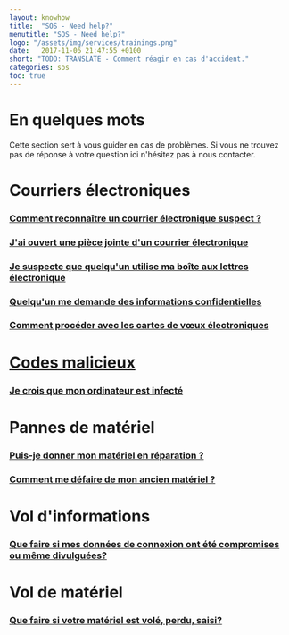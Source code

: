 ```yaml
---
layout: knowhow
title:  "SOS - Need help?"
menutitle: "SOS - Need help?"
logo: "/assets/img/services/trainings.png"
date:   2017-11-06 21:47:55 +0100
short: "TODO: TRANSLATE - Comment réagir en cas d'accident."
categories: sos
toc: true
---
```


# En quelques mots
Cette section sert à vous guider en cas de problèmes. Si vous ne trouvez pas de réponse à votre question ici n'hésitez pas à nous contacter.

# Courriers électroniques
### <a href="/knowhow/sos/SOS-RecognisingASuspiciousEmail.html">Comment reconnaître un courrier électronique suspect ?</a>

### <a href="/knowhow/sos/SOS-IOpenedEmailAttachment.html">J'ai ouvert une pièce jointe d'un courrier électronique</a>

### <a href="/knowhow/sos/SOS-OnlineIdentityTheft.html">Je suspecte que quelqu'un utilise ma boîte aux lettres électronique</a>

### <a href="/knowhow/sos/SOS-IamAskedForConfidentialInformation.html">Quelqu'un me demande des informations confidentielles</a>

### <a href="/knowhow/sos/SOS-ElectronicGreetingsCards.html">Comment procéder avec les cartes de vœux électroniques

# Codes malicieux
### <a href="/knowhow/sos/SOS-IThinkMyComputerInfected.html">Je crois que mon ordinateur est infecté</a>

# Pannes de matériel
### <a href="/knowhow/sos/SOS-HandoverToRepairs.html">Puis-je donner mon matériel en réparation ?</a>

### <a href="/knowhow/sos/SOS-WhatBeforeGettingRidOldHardware.html">Comment me défaire de mon ancien matériel ?</a>

# Vol d'informations
### <a href="/knowhow/sos/SOS-CompromisedData.html">Que faire si mes données de connexion ont été compromises ou même divulguées?</a>

# Vol de matériel
### <a href="/knowhow/sos/SOS-StolenHardware.html">Que faire si votre matériel est volé, perdu, saisi?</a>
